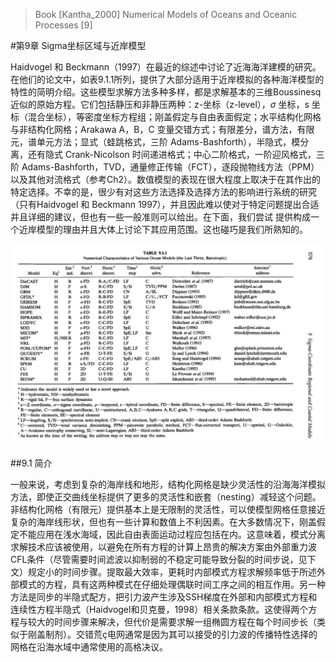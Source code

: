 >Book [Kantha_2000] Numerical Models of Oceans and Oceanic Processes [9]

#第9章 Sigma坐标区域与近岸模型

Haidvogel 和 Beckmann（1997）在最近的综述中讨论了近海海洋建模的研究。在他们的论文中，如表9.1.1所列，提供了大部分适用于近岸模拟的各种海洋模型的特性的简明介绍。这些模型求解方法多种多样，都是求解基本的三维Boussinesq近似的原始方程。它们包括静压和非静压两种：z-坐标（z-level），$\sigma$ 坐标，s 坐标（混合坐标），等密度坐标方程组；刚盖假定与自由表面假定；水平结构化网格与非结构化网格；Arakawa A，B，C 变量交错方式；有限差分，谱方法，有限元，谱单元方法；显式（蛙跳格式，三阶 Adams-Bashforth），半隐式，模分离，还有隐式 Crank-Nicolson 时间递进格式；中心二阶格式，一阶迎风格式，三阶 Adams-Bashforth，TVD，通量修正传输（FCT），逐段抛物线方法（PPM）以及其他对流格式（参考Ch2）。数值模型的表现在很大程度上取决于在其作出的特定选择。不幸的是，很少有对这些方法选择及选择方法的影响进行系统的研究（只有Haidvogel 和 Beckmann 1997），并且因此难以使对于特定问题提出合适并且详细的建议，但也有一些一般准则可以给出。在下面，我们尝试
提供构成一个近岸模型的理由并且大体上讨论下其应用范围。这也碰巧是我们所熟知的。

![](fig/ch9/table_9.1.1.png)

##9.1 简介

一般来说，考虑到复杂的海岸线和地形，结构化网格是缺少灵活性的沿海海洋模拟方法，即使正交曲线坐标提供了更多的灵活性和嵌套（nesting）减轻这个问题。非结构化网格（有限元）提供基本上是无限制的灵活性，可以使模型网格任意接近复杂的海岸线形状，但也有一些计算和数值上不利因素。在大多数情况下，刚盖假定不能应用在浅水海域，因此自由表面运动过程应包括在内。这意味着，模式分离求解技术应该被使用，以避免在所有方程的计算上昂贵的解决方案由外部重力波CFL条件（尽管需要时间滤波以抑制弱的不稳定可能导致分裂的时间步说，见下文）规定小的时间步骤。提取最大效率，更耗时内部模式方程求解频率低于所述外部模式的方程，具有这两种模式在仔细处理偶联时间工序之间的相互作用。另一种方法是同步的半隐式配方，把引力波产生涉及SSH梯度在外部和内部模式方程和连续性方程半隐式（Haidvogel和贝克曼，1998）相关条款条款。这使得两个方程与较大的时间步骤来解决，但代价是需要求解一组椭圆方程在每个时间步长（类似于刚盖制剂）。交错荒ç电网通常是因为其可以接受的引力波的传播特性选择的网格在沿海水域中通常使用的高格决议。